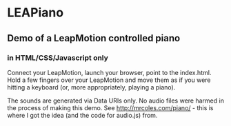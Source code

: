 LEAPiano
========
## Demo of a LeapMotion controlled piano 
### in HTML/CSS/Javascript only

Connect your LeapMotion, launch your browser, point to the index.html.
Hold a few fingers over your LeapMotion and move them as if you were hitting a keyboard (or, more appropriately, playing a piano).

The sounds are generated via Data URIs only. No audio files were harmed in the process of making this demo.
See http://mrcoles.com/piano/ - this is where I got the idea (and the code for audio.js) from.